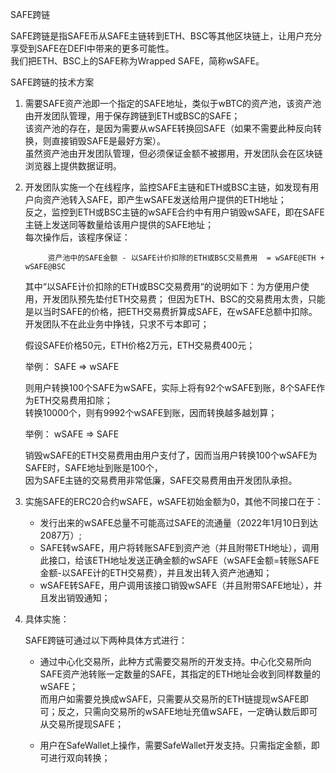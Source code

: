 SAFE跨链  

SAFE跨链是指SAFE币从SAFE主链转到ETH、BSC等其他区块链上，让用户充分享受到SAFE在DEFI中带来的更多可能性。   
我们把ETH、BSC上的SAFE称为Wrapped SAFE，简称wSAFE。   

SAFE跨链的技术方案    

1. 需要SAFE资产池即一个指定的SAFE地址，类似于wBTC的资产池，该资产池由开发团队管理，用于保存跨链到ETH或BSC的SAFE；  
   该资产池的存在，是因为需要从wSAFE转换回SAFE（如果不需要此种反向转换，则直接销毁SAFE是最好方案）。  
   虽然资产池由开发团队管理，但必须保证金额不被挪用，开发团队会在区块链浏览器上提供数据证明。  
   
2. 开发团队实施一个在线程序，监控SAFE主链和ETH或BSC主链，如发现有用户向资产池转入SAFE，即产生wSAFE发送给用户提供的ETH地址；  
   反之，监控到ETH或BSC主链的wSAFE合约中有用户销毁wSAFE，即在SAFE主链上发送同等数量给该用户提供的SAFE地址；  
   每次操作后，该程序保证：
   
            资产池中的SAFE金额 - 以SAFE计价扣除的ETH或BSC交易费用  = wSAFE@ETH + wSAFE@BSC   
      
   其中“以SAFE计价扣除的ETH或BSC交易费用“的说明如下：为方便用户使用，开发团队预先垫付ETH交易费；
   但因为ETH、BSC的交易费用太贵，只能是以当时SAFE的价格，把ETH交易费折算成SAFE，在wSAFE总额中扣除。开发团队不在此业务中挣钱，只求不亏本即可；
   
   假设SAFE价格50元，ETH价格2万元，ETH交易费400元；  
   
   举例： SAFE => wSAFE
 
   则用户转换100个SAFE为wSAFE，实际上将有92个wSAFE到账，8个SAFE作为ETH交易费用扣除；   
   转换10000个，则有9992个wSAFE到账，因而转换越多越划算；
   
   举例： wSAFE => SAFE  
   
   销毁wSAFE的ETH交易费用由用户支付了，因而当用户转换100个wSAFE为SAFE时，SAFE地址到账是100个，  
   因为SAFE主链的交易费用非常低廉，SAFE交易费用由开发团队承担。
   
   
3. 实施SAFE的ERC20合约wSAFE，wSAFE初始金额为0，其他不同接口在于：  
   - 发行出来的wSAFE总量不可能高过SAFE的流通量（2022年1月10日到达2087万）;
   - SAFE转wSAFE，用户将转账SAFE到资产池（并且附带ETH地址），调用此接口，给该ETH地址发送正确金额的wSAFE（wSAFE金额=转账SAFE金额-以SAFE计的ETH交易费），并且发出转入资产池通知；
   - wSAFE转SAFE，用户调用该接口销毁wSAFE（并且附带SAFE地址），并且发出销毁通知；


4. 具体实施：  

    SAFE跨链可通过以下两种具体方式进行：  

   - 通过中心化交易所，此种方式需要交易所的开发支持。中心化交易所向SAFE资产池转账一定数量的SAFE，其指定的ETH地址会收到同样数量的wSAFE；  
     而用户如需要兑换成wSAFE，只需要从交易所的ETH链提现wSAFE即可；反之，只需向交易所的wSAFE地址充值wSAFE，一定确认数后即可从交易所提现SAFE；  
  
   - 用户在SafeWallet上操作，需要SafeWallet开发支持。只需指定金额，即可进行双向转换；
